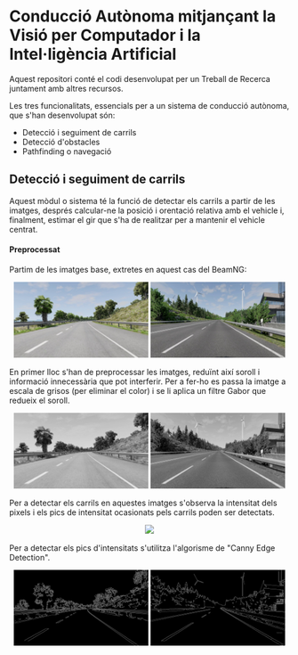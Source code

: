 ﻿
# Conducció Autònoma mitjançant la Visió per Computador i la Intel·ligència Artificial

Aquest repositori conté el codi desenvolupat per un Treball de Recerca juntament amb altres recursos.

Les tres funcionalitats, essencials per a un sistema de conducció autònoma, que s'han desenvolupat són:
 - Detecció i seguiment de carrils
 - Detecció d'obstacles
 - Pathfinding o navegació

## Detecció i seguiment de carrils
Aquest mòdul o sistema té la funció de detectar els carrils a partir de les imatges, després calcular-ne la posició i orentació relativa amb el vehicle i, finalment, estimar el gir que s'ha de realitzar per a mantenir el vehicle centrat.

#### Preprocessat
Partim de les imatges base, extretes en aquest cas del BeamNG:
<p align="center">
<img src="https://github.com/Algreen333/TR_ConduccioAutonoma/blob/main/Recursos/imgs/LaneDetection/BNG1.jpg" width="48%"/> 
<img src="https://github.com/Algreen333/TR_ConduccioAutonoma/blob/main/Recursos/imgs/LaneDetection/BNG2.jpg" width="48%"/> 
</p>


En primer lloc s'han de preprocessar les imatges, reduïnt així soroll i informació innecessària que pot interferir. Per a fer-ho es passa la imatge a escala de grisos (per eliminar el color) i se li aplica un filtre Gabor que redueix el soroll.

<p align="center">
<img src="https://github.com/Algreen333/TR_ConduccioAutonoma/blob/main/Recursos/imgs/LaneDetection/BNG1_GRAYSCALE.jpg" width="48%"/> 
<img src="https://github.com/Algreen333/TR_ConduccioAutonoma/blob/main/Recursos/imgs/LaneDetection/BNG2_GRAYSCALE.jpg" width="48%"/> 
</p>


Per a detectar els carrils en aquestes imatges s'observa la intensitat dels pixels i els pics de intensitat ocasionats pels carrils poden ser detectats.

<p align="center">
<img src="https://github.com/Algreen333/TR_ConduccioAutonoma/blob/main/Recursos/imgs/LaneDetection/Figure3.jpg" width="48%"/> 
</p>


Per a detectar els pics d'intensitats s'utilitza l'algorisme de "Canny Edge Detection".

<p align="center">
<img src="https://github.com/Algreen333/TR_ConduccioAutonoma/blob/main/Recursos/imgs/LaneDetection/BNG1_CANNY.jpg" width="48%"/> 
<img src="https://github.com/Algreen333/TR_ConduccioAutonoma/blob/main/Recursos/imgs/LaneDetection/BNG2_CANNY.jpg" width="48%"/> 
</p>
